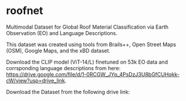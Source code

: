 # roofnet
Multimodal Dataset for Global Roof Material Classification via Earth Observation (EO) and Language Descriptions.

This dataset was created using tools from Brails++, Open Street Maps (OSM), Google Maps, and the xBD dataset.

Download the CLIP model (ViT-14/L) finetuned on 53k EO data and corrsponding language descriptions from here: https://drive.google.com/file/d/1-0RCGW_JYp_4PsDzJ3U8bGfCUHqkk-cW/view?usp=drive_link.

Download the Dataset from the following drive link: 